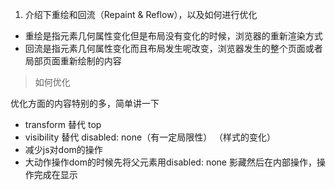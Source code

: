 1. 介绍下重绘和回流（Repaint & Reflow），以及如何进行优化

- 重绘是指元素几何属性变化但是布局没有变化的时候，浏览器的重新渲染方式
- 回流是指元素几何属性变化而且布局发生呢改变，浏览器发生的整个页面或者局部页面重新绘制的内容

> 如何优化

优化方面的内容特别的多，简单讲一下

- transform 替代 top
- visibility 替代 disabled: none（有一定局限性）
（样式的变化）
- 减少js对dom的操作
- 大动作操作dom的时候先将父元素用disabled: none 影藏然后在内部操作，操作完成在显示